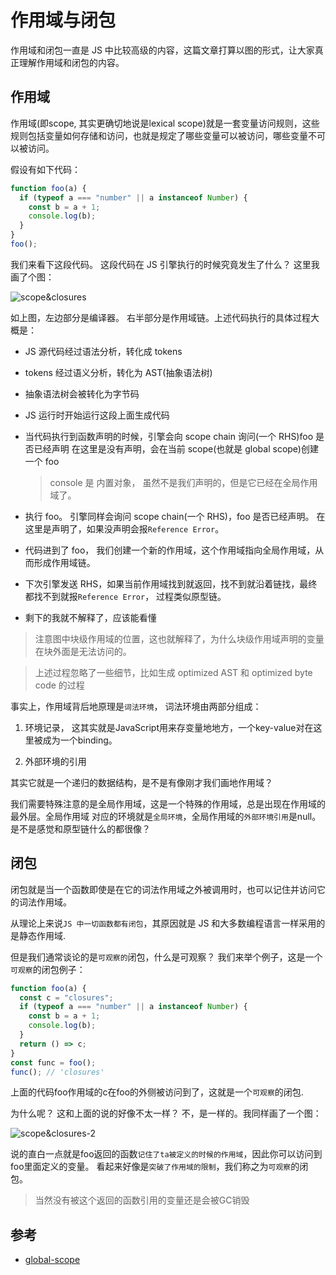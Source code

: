 # 作用域与闭包

作用域和闭包一直是 JS 中比较高级的内容，这篇文章打算以图的形式，让大家真正理解作用域和闭包的内容。



## 作用域

作用域(即scope, 其实更确切地说是lexical scope)就是一套变量访问规则，这些规则包括变量如何存储和访问，也就是规定了哪些变量可以被访问，哪些变量不可以被访问。

假设有如下代码：

```js
function foo(a) {
  if (typeof a === "number" || a instanceof Number) {
    const b = a + 1;
    console.log(b);
  }
}
foo();
```

我们来看下这段代码。 这段代码在 JS 引擎执行的时候究竟发生了什么？ 这里我画了个图：

![scope&closures](https://p.ipic.vip/30i99z.jpg)

如上图，左边部分是编译器。 右半部分是作用域链。上述代码执行的具体过程大概是：

- JS 源代码经过语法分析，转化成 tokens
- tokens 经过语义分析，转化为 AST(抽象语法树)
- 抽象语法树会被转化为字节码
- JS 运行时开始运行这段上面生成代码
- 当代码执行到函数声明的时候，引擎会向 scope chain 询问(一个 RHS)foo 是否已经声明
  在这里是没有声明，会在当前 scope(也就是 global scope)创建一个 foo
  > console 是 内置对象， 虽然不是我们声明的，但是它已经在全局作用域了。
- 执行 foo。 引擎同样会询问 scope chain(一个 RHS)，foo 是否已经声明。
  在这里是声明了，如果没声明会报`Reference Error`。
- 代码进到了 foo， 我们创建一个新的作用域，这个作用域指向全局作用域，从而形成作用域链。

- 下次引擎发送 RHS，如果当前作用域找到就返回，找不到就沿着链找，最终都找不到就报`Reference Error`，
  过程类似原型链。

- 剩下的我就不解释了，应该能看懂

> 注意图中块级作用域的位置，这也就解释了，为什么块级作用域声明的变量在块外面是无法访问的。

> 上述过程忽略了一些细节，比如生成 optimized AST 和 optimized byte code 的过程

事实上，作用域背后地原理是`词法环境`， 词法环境由两部分组成：

1. 环境记录， 这其实就是JavaScript用来存变量地地方，一个key-value对在这里被成为一个binding。

2. 外部环境的引用

其实它就是一个递归的数据结构，是不是有像刚才我们画地作用域？

我们需要特殊注意的是全局作用域，这是一个特殊的作用域，总是出现在作用域的最外层。全局作用域
对应的环境就是`全局环境`，全局作用域的`外部环境引用`是null。是不是感觉和原型链什么的都很像？


## 闭包

闭包就是当一个函数即使是在它的词法作用域之外被调用时，也可以记住并访问它的词法作用域。

从理论上来说`JS 中一切函数都有闭包`，其原因就是 JS 和大多数编程语言一样采用的是静态作用域.

 但是我们通常谈论的是`可观察的`闭包，什么是可观察？ 我们来举个例子，这是一个`可观察`的闭包例子：

```js
function foo(a) {
  const c = "closures";
  if (typeof a === "number" || a instanceof Number) {
    const b = a + 1;
    console.log(b);
  }
  return () => c;
}
const func = foo();
func(); // 'closures'
```

上面的代码foo作用域的c在foo的外侧被访问到了，这就是一个`可观察`的闭包.

为什么呢？ 这和上面的说的好像不太一样？ 不，是一样的。我同样画了一个图：

![scope&closures-2](https://p.ipic.vip/l4ig8d.jpg)

说的直白一点就是foo返回的函数`记住了ta被定义的时候的作用域`，因此你可以访问到foo里面定义的变量。
看起来好像是`突破了作用域的限制`，我们称之为`可观察`的闭包。

> 当然没有被这个返回的函数引用的变量还是会被GC销毁

## 参考

- [global-scope](https://2ality.com/2019/07/global-scope.html)